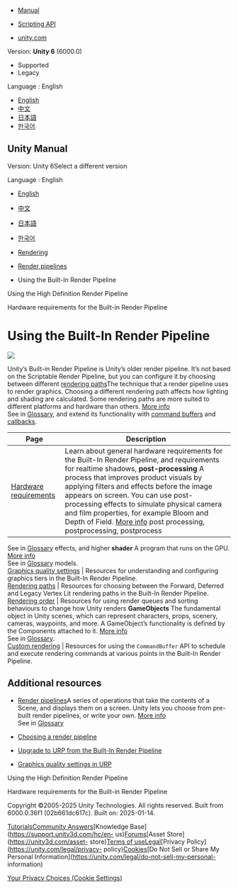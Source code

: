 [](https://docs.unity3d.com)

  * [Manual](../Manual/index.html)
  * [Scripting API](../ScriptReference/index.html)

  * [unity.com](https://unity.com/)

Version: **Unity 6** (6000.0)

  * Supported
  * Legacy

Language : English

  * [English](/Manual/built-in-render-pipeline.html)
  * [中文](/cn/current/Manual/built-in-render-pipeline.html)
  * [日本語](/ja/current/Manual/built-in-render-pipeline.html)
  * [한국어](/kr/current/Manual/built-in-render-pipeline.html)

[](https://docs.unity3d.com)

## Unity Manual

Version: Unity 6Select a different version

Language : English

  * [English](/Manual/built-in-render-pipeline.html)
  * [中文](/cn/current/Manual/built-in-render-pipeline.html)
  * [日本語](/ja/current/Manual/built-in-render-pipeline.html)
  * [한국어](/kr/current/Manual/built-in-render-pipeline.html)

  * [Rendering](rendering-and-post-processing.html)
  * [Render pipelines](render-pipelines.html)
  * Using the Built-In Render Pipeline

[](high-definition-render-pipeline.html)

Using the High Definition Render Pipeline

[](RenderTech-HardwareRequirements.html)

Hardware requirements for the Built-in Render Pipeline

# Using the Built-In Render Pipeline

![](../uploads/Main/GraphicsIntroPic.png)

Unity’s Built-in Render Pipeline is Unity’s older render pipeline. It’s not
based on the Scriptable Render Pipeline, but you can configure it by choosing
between different [rendering paths](RenderingPaths.html)The technique that a
render pipeline uses to render graphics. Choosing a different rendering path
affects how lighting and shading are calculated. Some rendering paths are more
suited to different platforms and hardware than others. [More
info](RenderingPaths.html)  
See in [Glossary](Glossary.html#RenderingPath), and extend its functionality
with [command buffers](GraphicsCommandBuffers.html) and
[callbacks](./execution-order.html).

**Page** | **Description**  
---|---  
[Hardware requirements](RenderTech-HardwareRequirements.html) | Learn about general hardware requirements for the Built-In Render Pipeline, and requirements for realtime shadows, **post-processing** A process that improves product visuals by applying filters and effects before the image appears on screen. You can use post-processing effects to simulate physical camera and film properties, for example Bloom and Depth of Field. [More info](PostProcessingOverview.html) post processing, postprocessing, postprocess  
See in [Glossary](Glossary.html#post-processing) effects, and higher
**shader** A program that runs on the GPU. [More info](Shaders.html)  
See in [Glossary](Glossary.html#Shader) models.  
[Graphics quality settings](built-in-graphics-quality-settings.html) | Resources for understanding and configuring graphics tiers in the Built-In Render Pipeline.  
[Rendering paths](built-in-rendering-paths.html) | Resources for choosing between the Forward, Deferred and Legacy Vertex Lit rendering paths in the Built-In Render Pipeline.  
[Rendering order](built-in-rendering-order-landing.html) | Resources for using render queues and sorting behaviours to change how Unity renders **GameObjects** The fundamental object in Unity scenes, which can represent characters, props, scenery, cameras, waypoints, and more. A GameObject’s functionality is defined by the Components attached to it. [More info](class-GameObject.html)  
See in [Glossary](Glossary.html#GameObject).  
[Custom rendering](GraphicsCommandBuffers-landing.html) | Resources for using the `CommandBuffer` API to schedule and execute rendering commands at various points in the Built-In Render Pipeline.  
  
## Additional resources

  * [Render pipelines](render-pipelines.html)A series of operations that take the contents of a Scene, and displays them on a screen. Unity lets you choose from pre-built render pipelines, or write your own. [More info](render-pipelines.html)  
See in [Glossary](Glossary.html#Renderpipeline)

  * [Choosing a render pipeline](choose-a-render-pipeline-landing.html)
  * [Upgrade to URP from the Built-In Render Pipeline](urp/upgrading-from-birp.html)
  * [Graphics quality settings in URP](urp/urp-quality-settings-landing.html)

[](high-definition-render-pipeline.html)

Using the High Definition Render Pipeline

[](RenderTech-HardwareRequirements.html)

Hardware requirements for the Built-in Render Pipeline

Copyright ©2005-2025 Unity Technologies. All rights reserved. Built from
6000.0.36f1 (02b661dc617c). Built on: 2025-01-14.

[Tutorials](https://learn.unity.com/)[Community
Answers](https://answers.unity3d.com)[Knowledge
Base](https://support.unity3d.com/hc/en-
us)[Forums](https://forum.unity3d.com)[Asset Store](https://unity3d.com/asset-
store)[Terms of
use](https://docs.unity3d.com/Manual/TermsOfUse.html)[Legal](https://unity.com/legal)[Privacy
Policy](https://unity.com/legal/privacy-
policy)[Cookies](https://unity.com/legal/cookie-policy)[Do Not Sell or Share
My Personal Information](https://unity.com/legal/do-not-sell-my-personal-
information)

[Your Privacy Choices (Cookie Settings)](javascript:void\(0\);)


